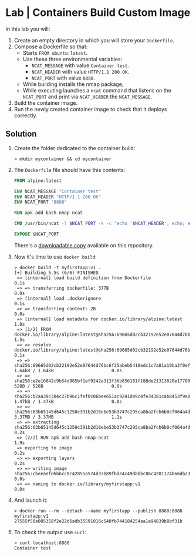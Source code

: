 # Lab | Containers Build Custom Image

In this lab you will:

1. Create an empty directory in which you will store your `Dockerfile`.
2. Compose a Dockerfile so that:
   - Starts `FROM ubuntu:latest`.
   - Use these three environmental variables:
     - `NCAT_MESSAGE` with value `Container test`.
     - `NCAT_HEADER` with value `HTTP/1.1 200 OK`.
     - `NCAT_PORT` with value `8888`.
   - While building installs the nmap package;
   - While executing launches a `ncat` command that listens on the `NCAT_PORT`
     and print via `NCAT_HEADER` the `NCAT_MESSAGE`.
3. Build the container image.
4. Run the newly created container image to check that it deploys correctly.

## Solution

1. Create the folder dedicated to the container build:

   ```console
   > mkdir mycontainer && cd mycontainer
   ```

2. The `Dockerfile` file should have this contents:

   ```Dockerfile
   FROM alpine:latest

   ENV NCAT_MESSAGE "Container test"
   ENV NCAT_HEADER "HTTP/1.1 200 OK"
   ENV NCAT_PORT "8888"

   RUN apk add bash nmap-ncat

   CMD /usr/bin/ncat -l $NCAT_PORT -k -c "echo '$NCAT_HEADER'; echo; echo $NCAT_MESSAGE"

   EXPOSE $NCAT_PORT
   ```

   There's a [downloadable copy](https://github.com/mmul-it/training/raw/master/Kubernetes-From-Scratch/Containers-Build-Custom-Image.Dockerfile)
   available on this repository.

3. Now it's time to use `docker build`:

   ```console
   > docker build -t myfirstapp:v1 .
   [+] Building 5.5s (6/6) FINISHED                                                                                         
    => [internal] load build definition from Dockerfile                                                                0.1s
    => => transferring dockerfile: 377B                                                                                0.0s
    => [internal] load .dockerignore                                                                                   0.1s
    => => transferring context: 2B                                                                                     0.0s
    => [internal] load metadata for docker.io/library/alpine:latest                                                    1.8s
    => [1/2] FROM docker.io/library/alpine:latest@sha256:69665d02cb32192e52e07644d76bc6f25abeb5410edc1c7a81a10ba3f0ef  1.5s
    => => resolve docker.io/library/alpine:latest@sha256:69665d02cb32192e52e07644d76bc6f25abeb5410edc1c7a81a10ba3f0ef  0.1s
    => => sha256:69665d02cb32192e52e07644d76bc6f25abeb5410edc1c7a81a10ba3f0efb90a 1.64kB / 1.64kB                      0.0s
    => => sha256:e2e16842c9b54d985bf1ef9242a313f36b856181f188de21313820e177002501 528B / 528B                          0.0s
    => => sha256:b2aa39c304c27b96c1fef0c06bee651ac9241d49c4fe34381cab8453f9a89c7d 1.47kB / 1.47kB                      0.0s
    => => sha256:63b65145d645c1250c391b2d16ebe53b3747c295ca8ba2fcb6b0cf064a4dc21c 3.37MB / 3.37MB                      1.1s
    => => extracting sha256:63b65145d645c1250c391b2d16ebe53b3747c295ca8ba2fcb6b0cf064a4dc21c                           0.2s
    => [2/2] RUN apk add bash nmap-ncat                                                                                1.9s
    => exporting to image                                                                                              0.2s 
    => => exporting layers                                                                                             0.2s 
    => => writing image sha256:cbeeaefd6bbcc8c42855a574d33b89fbde4c49d8bbc86c4201174b66db23f691                        0.0s 
    => => naming to docker.io/library/myfirstapp:v1                                                                    0.0s
   ```

4. And launch it:

   ```console
   > docker run --rm --detach --name myfirstapp --publish 8888:8888 myfirstapp:v1
   27555f50a085358f2e22d6adb35591016c540fb744184254aa1e94839b8bf31b
   ```

5. To check the output use `curl`:

   ```console
   > curl localhost:8888
   Container test
   ```

